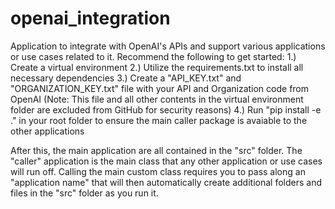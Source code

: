 # openai_integration
Application to integrate with OpenAI's APIs and support various applications or use cases related to it.  Recommend the following to get started:
1.) Create a virtual environment
2.) Utilize the requirements.txt to install all necessary dependencies
3.) Create a "API_KEY.txt" and "ORGANIZATION_KEY.txt" file with your API and Organization code from OpenAI (Note: This file and all other contents in the virtual environment folder are excluded from GitHub for security reasons)
4.) Run "pip install -e ." in your root folder to ensure the main caller package is avaiable to the other applications

After this, the main application are all contained in the "src" folder.  The "caller" application is the main class that any other application or use cases will run off.  Calling the main custom class requires you to pass along an "application name" that will then automatically create additional folders and files in the "src" folder as you run it.